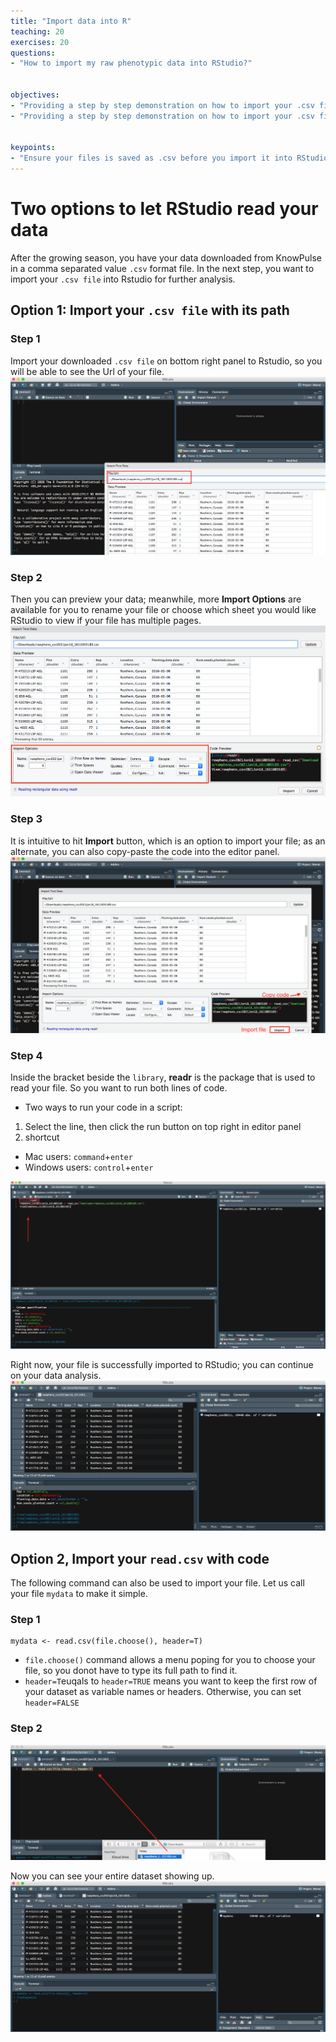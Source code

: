 ```yaml
---
title: "Import data into R"
teaching: 20
exercises: 20
questions:
- "How to import my raw phenotypic data into RStudio?"


objectives:
- "Providing a step by step demonstration on how to import your .csv file to RStudio with the Url of a file."
- "Providing a step by step demonstration on how to import your .csv file to RStudio through the use of code."


keypoints:
- "Ensure your files is saved as .csv before you import it into RStudio ."
---
```


# Two options to let RStudio read your data
After the growing season, you have your data downloaded from KnowPulse in a comma separated value `.csv` format file. In the next step, you want to import your `.csv file` into Rstudio for further analysis. 

## Option 1: Import your `.csv file` with its path



### Step 1
Import your downloaded `.csv file` on bottom right panel to Rstudio, so you will be able to see the Url of your file. 
![Screenshot of main code listing](../fig/Import-data-1.png)

### Step 2
Then you can preview your data; meanwhile, more **Import Options** are available for you to rename your file or choose which sheet you would like RStudio to view if your file has multiple pages.
![Screenshot of main code listing](../fig/Import-data-2.png)


### Step 3
It is intuitive to hit **Import** button, which is an option to import your file; as an alternate, you can also copy-paste the code into the editor panel. 
![Screenshot of main code listing](../fig/Import-data-3.png)

### Step 4
Inside the bracket beside the `library`, **readr** is the package that is used to read your file. So you want to run both lines of code.

* Two ways to run your code in a script: 
1. Select the line, then click the run button on top right in editor panel 
2. shortcut
* Mac users: `command`+`enter`
* Windows users: `control`+`enter`
  
![Screenshot of main code listing](../fig/Import-data-4.png)

Right now, your file is successfully imported to RStudio; you can continue on your data analysis. 
![Screenshot of main code listing](../fig/Import-data-5.png)



## Option 2, Import your `read.csv` with code

The following command can also be used to import your file. Let us call your file `mydata` to make it simple. 

### Step 1
```
mydata <- read.csv(file.choose(), header=T)
```
* `file.choose()` command allows a menu poping for you to choose your file, so you donot have to type its full path to find it.
* `header=T`euqals to `header=TRUE` means you want to keep the first row of your dataset as variable names or headers. Otherwise, you can set `header=FALSE`

### Step 2
![Screenshot of main code listing](../fig/Import-data-6.png)

Now you can see your entire dataset showing up. 
![Screenshot of main code listing](../fig/Import-data-7.png)

